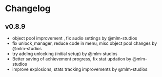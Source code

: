 # Changelog

## v0.8.9

- object pool improvement , fix audio settings by @mlm-studios
- fix unlock_manager, reduce code in menu, misc object pool changes by @mlm-studios
- try adding unlocking (initial setup) by @mlm-studios
- Better saving of achievement progress, fix stat updation by @mlm-studios
- improve explosions, stats tracking improvements by @mlm-studios


